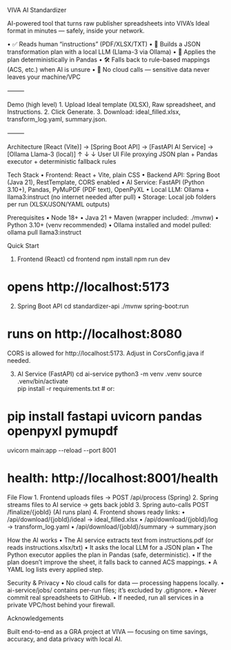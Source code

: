 VIVA AI Standardizer

AI-powered tool that turns raw publisher spreadsheets into VIVA’s Ideal format in minutes — safely, inside your network.

	
  •	✅ Reads human “instructions” (PDF/XLSX/TXT)
  •	🧠 Builds a JSON transformation plan with a local LLM (Llama-3 via Ollama)
	•	🧩 Applies the plan deterministically in Pandas
	•	🛠 Falls back to rule-based mappings (ACS, etc.) when AI is unsure
	•	🔐 No cloud calls — sensitive data never leaves your machine/VPC

⸻

Demo (high level)
	1.	Upload Ideal template (XLSX), Raw spreadsheet, and Instructions.
	2.	Click Generate.
	3.	Download: ideal_filled.xlsx, transform_log.yaml, summary.json.

⸻

Architecture
[React (Vite)]  →  [Spring Boot API]  →  [FastAPI AI Service]  →  [Ollama Llama-3 (local)]
     ↑                      ↓                   ↓
   User UI            File proxying       JSON plan + Pandas executor
                                        + deterministic fallback rules

Tech Stack
	•	Frontend: React + Vite, plain CSS
	•	Backend API: Spring Boot (Java 21), RestTemplate, CORS enabled
	•	AI Service: FastAPI (Python 3.10+), Pandas, PyMuPDF (PDF text), OpenPyXL
	•	Local LLM: Ollama + llama3:instruct (no internet needed after pull)
	•	Storage: Local job folders per run (XLSX/JSON/YAML outputs)

 Prerequisites
	•	Node 18+
	•	Java 21 + Maven (wrapper included: ./mvnw)
	•	Python 3.10+ (venv recommended)
	•	Ollama installed and model pulled:
 ollama pull llama3:instruct

 Quick Start

1) Frontend (React)
cd frontend
npm install
npm run dev
# opens http://localhost:5173

2) Spring Boot API
cd standardizer-api
./mvnw spring-boot:run
# runs on http://localhost:8080
CORS is allowed for http://localhost:5173. Adjust in CorsConfig.java if needed.

3) AI Service (FastAPI)
cd ai-service
python3 -m venv .venv
source .venv/bin/activate  
pip install -r requirements.txt  # or:
# pip install fastapi uvicorn pandas openpyxl pymupdf

uvicorn main:app --reload --port 8001
# health: http://localhost:8001/health


File Flow
	1.	Frontend uploads files → POST /api/process (Spring)
	2.	Spring streams files to AI service → gets back jobId
	3.	Spring auto-calls POST /finalize/{jobId} (AI runs plan)
	4.	Frontend shows ready links:
	•	/api/download/{jobId}/ideal → ideal_filled.xlsx
	•	/api/download/{jobId}/log → transform_log.yaml
	•	/api/download/{jobId}/summary → summary.json

 How the AI works
	•	The AI service extracts text from instructions.pdf (or reads instructions.xlsx/txt)
 	•	It asks the local LLM for a JSON plan
  	•	The Python executor applies the plan in Pandas (safe, deterministic).
	•	If the plan doesn’t improve the sheet, it falls back to canned ACS mappings.
	•	A YAML log lists every applied step.

 Security & Privacy
	•	No cloud calls for data — processing happens locally.
	•	ai-service/jobs/ contains per-run files; it’s excluded by .gitignore.
	•	Never commit real spreadsheets to GitHub.
	•	If needed, run all services in a private VPC/host behind your firewall.

 Acknowledgements

Built end-to-end as a GRA project at VIVA — focusing on time savings, accuracy, and data privacy with local AI.
